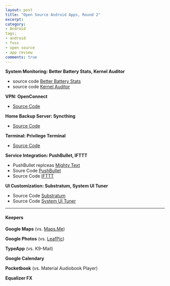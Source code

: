 ```yaml
---
layout: post
title: "Open Source Android Apps, Round 2"
excerpt:
category:
- Android
tags;
- android
- foss
- open source
- app review
comments: true
---
```


**System Monitoring:  Better Battery Stats, Kernel Auditor**
- source code [Better Battery Stats]()
- source code [Kernel Auditor]()

**VPN:  OpenConnect**
- [Source Code]()

**Home Backup Server:  Syncthing**
- [Source Code]()

**Terminal:  Privilege Terminal**
- [Source Code]()

**Service Integration:  PushBullet, IFTTT**
- PushBullet replceas [Mighty Text]()
- Soure Code [PushBullet]()
- Source Code [IFTTT]()

**UI Customization:  Substratum, System UI Tuner**
- Source Code [Substratum]()
- Source Code [System UI Tuner]()

---

#### Keepers

**Google Maps** (vs. [Maps.Me]())

**Google Photos** (vs. [LeafPic]())

**TypeApp** (vs. K9-Mail)

**Google Calendary**

**Pocketbook** (vs. Material Audiobook Player)

**Equalizer FX**
